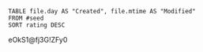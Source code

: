 ```dataview 
TABLE file.day AS "Created", file.mtime AS "Modified" 
FROM #seed
SORT rating DESC 
```



eOkS1@fj3G!ZFy0